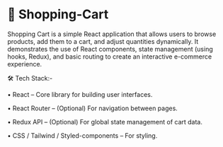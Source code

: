 # 🛒 Shopping-Cart
Shopping Cart is a simple React application that allows users to browse products, add them to a cart, and adjust quantities dynamically. It demonstrates the use of React components, state management (using hooks, Redux), and basic routing to create an interactive e-commerce experience.



🛠 Tech Stack:-

• React – Core library for building user interfaces.

• React Router – (Optional) For navigation between pages.

• Redux API – (Optional) For global state management of cart data.

• CSS / Tailwind / Styled-components – For styling.
